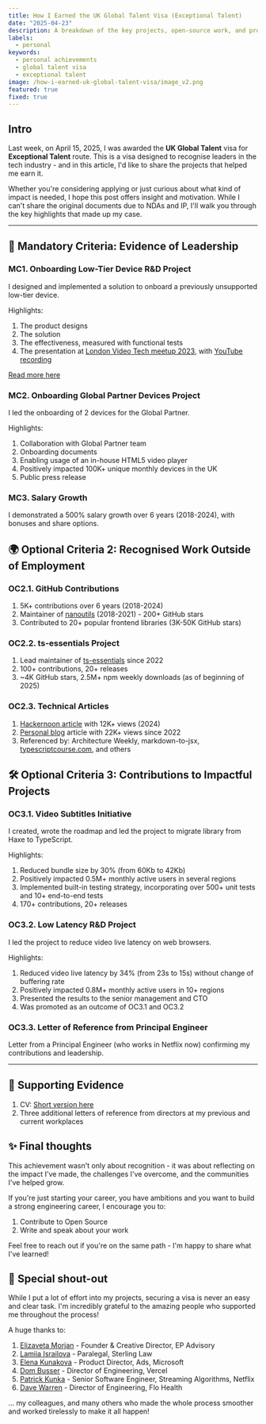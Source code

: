 ```yaml
---
title: How I Earned the UK Global Talent Visa (Exceptional Talent)
date: "2025-04-23"
description: A breakdown of the key projects, open-source work, and professional achievements that helped me secure the UK Global Talent visa in tech. This post highlights the impact and leadership demonstrated through real-world engineering initiatives.
labels:
  - personal
keywords:
  - personal achievements
  - global talent visa
  - exceptional talent
image: /how-i-earned-uk-global-talent-visa/image_v2.png
featured: true
fixed: true
---
```


## Intro

Last week, on April 15, 2025, I was awarded the **UK Global Talent** visa for **Exceptional Talent** route. This is a visa designed to recognise leaders in the tech industry - and in this article, I'd like to share the projects that helped me earn it.

Whether you're considering applying or just curious about what kind of impact is needed, I hope this post offers insight and motivation. While I can't share the original documents due to NDAs and IP, I'll walk you through the key highlights that made up my case.

---

## 💼 Mandatory Criteria: Evidence of Leadership

### MC1. Onboarding Low-Tier Device R&D Project

I designed and implemented a solution to onboard a previously unsupported low-tier device.

Highlights:

1. The product designs
2. The solution
3. The effectiveness, measured with functional tests
4. The presentation at [London Video Tech meetup 2023](https://www.meetup.com/london-video-technology/events/296212185/), with [YouTube recording](https://www.youtube.com/watch?v=yb6cTNCEGDo)

[Read more here](https://blog.beraliv.dev/2023-12-21-story-of-unknown-low-tier-device-and-its-mse-issues-lvt-notes)

### MC2. Onboarding Global Partner Devices Project

I led the onboarding of 2 devices for the Global Partner.

Highlights:

1. Collaboration with Global Partner team
2. Onboarding documents
3. Enabling usage of an in-house HTML5 video player
4. Positively impacted 100K+ unique monthly devices in the UK
5. Public press release

### MC3. Salary Growth

I demonstrated a 500% salary growth over 6 years (2018-2024), with bonuses and share options.

## 🌍 Optional Criteria 2: Recognised Work Outside of Employment

### OC2.1. GitHub Contributions

1. 5K+ contributions over 6 years (2018-2024)
2. Maintainer of [nanoutils](https://github.com/nanoutils/nanoutils) (2018-2021) - 200+ GitHub stars
3. Contributed to 20+ popular frontend libraries (3K-50K GitHub stars)

### OC2.2. ts-essentials Project

1. Lead maintainer of [ts-essentials](https://github.com/ts-essentials/ts-essentials) since 2022
2. 100+ contributions, 20+ releases
3. ~4K GitHub stars, 2.5M+ npm weekly downloads (as of beginning of 2025)

### OC2.3. Technical Articles

1. [Hackernoon article](https://hackernoon.com/the-scrollbar-customization-in-css-and-js-2024-update) with 12K+ views (2024)
2. [Personal blog](https://blog.beraliv.dev/) article with 22K+ views since 2022
3. Referenced by: Architecture Weekly, markdown-to-jsx, [typescriptcourse.com](http://typescriptcourse.com/), and others

## 🛠 Optional Criteria 3: Contributions to Impactful Projects

### OC3.1. Video Subtitles Initiative

I created, wrote the roadmap and led the project to migrate library from Haxe to TypeScript.

Highlights:

1. Reduced bundle size by 30% (from 60Kb to 42Kb)
2. Positively impacted 0.5M+ monthly active users in several regions
3. Implemented built-in testing strategy, incorporating over 500+ unit tests and 10+ end-to-end tests
4. 170+ contributions, 20+ releases

### OC3.2. Low Latency R&D Project

I led the project to reduce video live latency on web browsers.

Highlights:

1. Reduced video live latency by 34% (from 23s to 15s) without change of buffering rate
2. Positively impacted 0.8M+ monthly active users in 10+ regions
3. Presented the results to the senior management and CTO
4. Was promoted as an outcome of OC3.1 and OC3.2

### OC3.3. Letter of Reference from Principal Engineer

Letter from a Principal Engineer (who works in Netflix now) confirming my contributions and leadership.

---

## 📄 Supporting Evidence

1. CV: [Short version here](https://drive.google.com/file/d/1pUmwQFVBVxTsA3g1WTDnA1jwL4M-3XL2/view?usp=sharing)
2. Three additional letters of reference from directors at my previous and current workplaces

## ✨ Final thoughts

This achievement wasn't only about recognition - it was about reflecting on the impact I've made, the challenges I've overcome, and the communities I've helped grow.

If you're just starting your career, you have ambitions and you want to build a strong engineering career, I encourage you to:

1. Contribute to Open Source
2. Write and speak about your work

Feel free to reach out if you're on the same path - I'm happy to share what I've learned!

## 🧡 Special shout-out

While I put a lot of effort into my projects, securing a visa is never an easy and clear task. I'm incredibly grateful to the amazing people who supported me throughout the process!

A huge thanks to:

1. [Elizaveta Morjan](https://www.linkedin.com/in/elizavetaproselkova/) - Founder & Creative Director, EP Advisory
2. [Lamiia Israilova](https://www.linkedin.com/in/lamiia-israilova/) - Paralegal, Sterling Law
3. [Elena Kunakova](https://www.linkedin.com/in/elena-kunakova-3a33638b/) - Product Director, Ads, Microsoft
4. [Dom Busser](https://www.linkedin.com/in/doque/) - Director of Engineering, Vercel
5. [Patrick Kunka](https://www.linkedin.com/in/patrickkunka/) - Senior Software Engineer, Streaming Algorithms, Netflix
6. [Dave Warren](https://www.linkedin.com/in/davemarkwarren/) - Director of Engineering, Flo Health

... my colleagues, and many others who made the whole process smoother and worked tirelessly to make it all happen!
